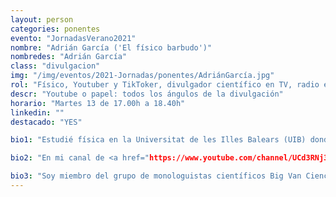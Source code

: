 ```yaml
---
layout: person
categories: ponentes
evento: "JornadasVerano2021"
nombre: "Adrián García ('El físico barbudo')"
nombredes: "Adrián García"
class: "divulgacion"
img: "/img/eventos/2021-Jornadas/ponentes/AdriánGarcía.jpg"
rol: "Físico, Youtuber y TikToker, divulgador científico en TV, radio e Internet"
descr: "Youtube o papel: todos los ángulos de la divulgación"
horario: "Martes 13 de 17.00h a 18.40h"
linkedin: ""
destacado: "YES"

bio1: "Estudié física en la Universitat de les Illes Balears (UIB) donde fui dando tumbos entre las diferentes ramas hasta darme cuenta de que no podía (ni quería) elegir qué parte de la física me gustaba más, así que una vez graduado me matriculé en un máster de física de sistemas complejos en el Instituto de Física Interdisciplinar y Sistemas Complejos (IFISC). Durante esos años, y motivado por mi (breve pero intenso) paso por el concurso de monólogos científicos <a href="https://www.famelab.es/inicio" target="_blank">FameLab</a> (organizado por la FECyT), descubrí que contar la ciencia mola <em>casi tanto</em> como hacerla."

bio2: "En mi canal de <a href="https://www.youtube.com/channel/UCd3RNj3Rb6hpVDbG_L9YZ3g" target="_blank">Youtube</a> intento hacer un poco de todo, tanto vídeos más clásicos de divulgación (siempre con un toque friki) como videoclips de canciones con temática científica. Aunque esto último también puedes encontrarlo en mi Spotify. Para mantener joven el espíritu, también cuento movidas tope tochas de física y mates en TikTok."

bio3: "Soy miembro del grupo de monologuistas científicos Big Van Ciencia, colaboro con el magazín de ciencia Balears Fa Ciència en la radio autonómica y presento el podcast de entrevistas a científicos Voces CSIC Balears. También presenté junto a Ana Payo el primer (y único) programa de divulgación científica en la televisión autonómica de las Islas Baleares: Balears Fa Ciència. Desde 2017 coordino Pint of Science en Palma de Mallorca. Participo en la plataforma de divulgadores Scenio donde hemos creado proyectos muy locos como 100cia al Cubo, explicando ciencia dentro de Minecraft. Y también he hecho lo típico: charlas científicas mezclando ciencia y cultura friki en bares, casales, escenarios…"
---
```

